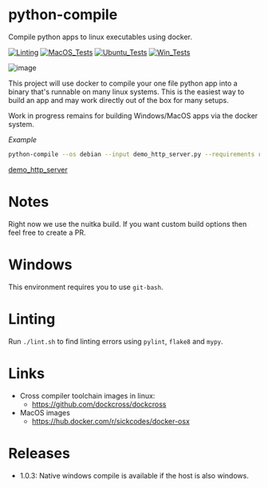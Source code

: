# python-compile

Compile python apps to linux executables using docker.

[![Linting](../../actions/workflows/lint.yml/badge.svg)](../../actions/workflows/lint.yml)
[![MacOS_Tests](../../actions/workflows/push_macos.yml/badge.svg)](../../actions/workflows/push_macos.yml)
[![Ubuntu_Tests](../../actions/workflows/push_ubuntu.yml/badge.svg)](../../actions/workflows/push_ubuntu.yml)
[![Win_Tests](../../actions/workflows/push_win.yml/badge.svg)](../../actions/workflows/push_win.yml)

![image](https://github.com/zackees/python-compile/assets/6856673/108c9af7-2a6f-4388-a2f3-d05aa826990e)




This project will use docker to compile your one file python app into a binary that's runnable on many
linux systems. This is the easiest way to build an app and may work directly out of the box for many setups.

Work in progress remains for building Windows/MacOS apps via the docker system.

*Example*

```bash
python-compile --os debian --input demo_http_server.py --requirements requirements.txt
```

[demo_http_server](https://github.com/zackees/python-compile/blob/main/src/python_compile/assets/demo_http_server.py)

# Notes

Right now we use the nuitka build. If you want custom build options then feel free to create a PR.

# Windows

This environment requires you to use `git-bash`.

# Linting

Run `./lint.sh` to find linting errors using `pylint`, `flake8` and `mypy`.

# Links

  * Cross compiler toolchain images in linux:
    * https://github.com/dockcross/dockcross
  * MacOS images
    * https://hub.docker.com/r/sickcodes/docker-osx

# Releases

  * 1.0.3: Native windows compile is available if the host is also windows.
